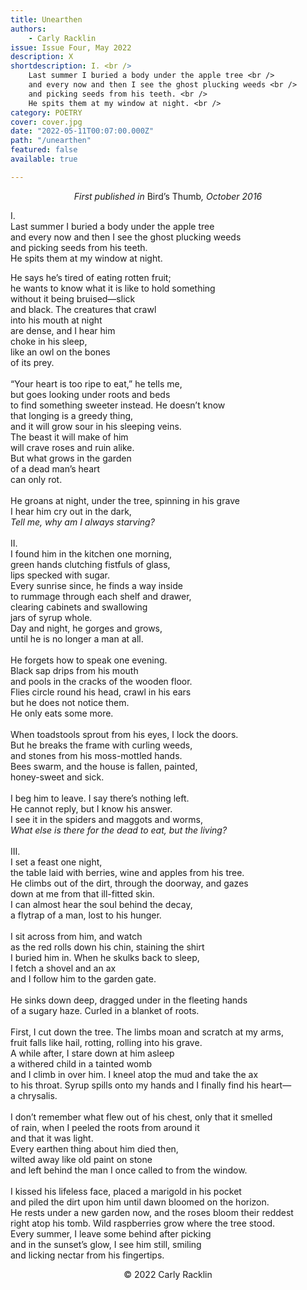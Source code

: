 ```yaml
---
title: Unearthen
authors:
    - Carly Racklin
issue: Issue Four, May 2022
description: X
shortdescription: I. <br />
    Last summer I buried a body under the apple tree <br />
    and every now and then I see the ghost plucking weeds <br />
    and picking seeds from his teeth. <br />
    He spits them at my window at night. <br />
category: POETRY
cover: cover.jpg
date: "2022-05-11T00:07:00.000Z"
path: "/unearthen"
featured: false
available: true

---
```


<p style="text-align: center;"><em>First published in</em> Bird’s Thumb<em>, October 2016</em></p>

I. <br />
Last summer I buried a body under the apple tree <br />
and every now and then I see the ghost plucking weeds <br />
and picking seeds from his teeth. <br />
He spits them at my window at night. <br />

He says he’s tired of eating rotten fruit; <br />
he wants to know what it is like to hold something <br />
without it being bruised—slick <br /> 
and black. The creatures that crawl <br />
into his mouth at night <br />
are dense, and I hear him <br /> 
choke in his sleep, <br />
like an owl on the bones <br />
of its prey. <br />
<br />
“Your heart is too ripe to eat,” he tells me, <br />
but goes looking under roots and beds <br />
to find something sweeter instead. He doesn’t know <br />
that longing is a greedy thing, <br />
and it will grow sour in his sleeping veins. <br />
The beast it will make of him <br /> 
will crave roses and ruin alike. <br />
But what grows in the garden <br /> 
of a dead man’s heart <br />
can only rot. <br />
<br />
He groans at night, under the tree, spinning in his grave <br />
I hear him cry out in the dark, <br />
*Tell me, why am I always starving?* <br />
 <br />
II. <br />
I found him in the kitchen one morning, <br />
green hands clutching fistfuls of glass, <br />
lips specked with sugar. <br /> 
Every sunrise since, he finds a way inside <br />
to rummage through each shelf and drawer, <br />
clearing cabinets and swallowing <br />
jars of syrup whole. <br />
Day and night, he gorges and grows, <br /> 
until he is no longer a man at all. <br />
<br />
He forgets how to speak one evening. <br />
Black sap drips from his mouth <br />
and pools in the cracks of the wooden floor. <br />
Flies circle round his head, crawl in his ears <br />
but he does not notice them. <br /> 
He only eats some more. <br />
<br />
When toadstools sprout from his eyes, I lock the doors. <br />
But he breaks the frame with curling weeds, <br />
and stones from his moss-mottled hands. <br /> 
Bees swarm, and the house is fallen, painted, <br />
honey-sweet and sick. <br /> 
<br />
I beg him to leave. I say there’s nothing left. <br />
He cannot reply, but I know his answer. <br />
I see it in the spiders and maggots and worms, <br />
*What else is there for the dead to eat, but the living?* <br />
<br />
III. <br />
I set a feast one night, <br />
the table laid with berries, wine and apples from his tree. <br />
He climbs out of the dirt, through the doorway, and gazes <br />
down at me from that ill-fitted skin. <br />
I can almost hear the soul behind the decay, <br />
a flytrap of a man, lost to his hunger. <br />
<br />
I sit across from him, and watch <br />
as the red rolls down his chin, staining the shirt <br /> 
I buried him in. When he skulks back to sleep, <br />
I fetch a shovel and an ax <br />
and I follow him to the garden gate. <br />
<br />
He sinks down deep, dragged under in the fleeting hands <br />
of a sugary haze. Curled in a blanket of roots. <br />
<br />
First, I cut down the tree. The limbs moan and scratch at my arms, <br />
fruit falls like hail, rotting, rolling into his grave. <br /> 
A while after, I stare down at him asleep <br />
a withered child in a tainted womb <br />
and I climb in over him. I kneel atop the mud and take the ax <br />
to his throat. Syrup spills onto my hands and I finally find his heart— <br />
a chrysalis. <br />
<br />
I don’t remember what flew out of his chest, only that it smelled <br />
of rain, when I peeled the roots from around it <br />
and that it was light. <br /> 
Every earthen thing about him died then, <br />
wilted away like old paint on stone <br />
and left behind the man I once called to from the window. <br />
<br />
I kissed his lifeless face, placed a marigold in his pocket <br />
and piled the dirt upon him until dawn bloomed on the horizon. <br />
He rests under a new garden now, and the roses bloom their reddest <br />
right atop his tomb. Wild raspberries grow where the tree stood. <br />
Every summer, I leave some behind after picking <br />
and in the sunset’s glow, I see him still, smiling <br />
and licking nectar from his fingertips. <br /> 


<p style="text-align: center;">© 2022 Carly Racklin</p>